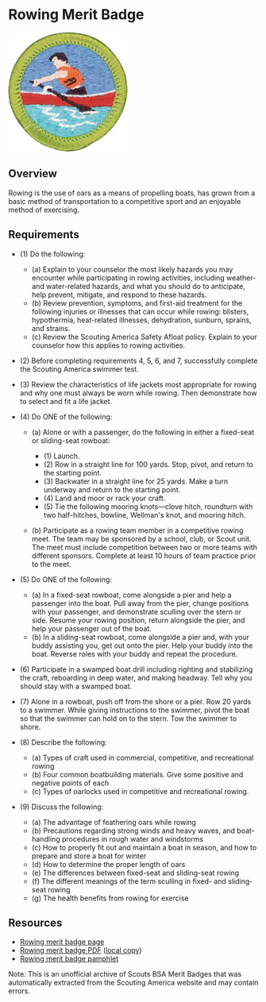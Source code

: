 

# Rowing Merit Badge

![Rowing Merit Badge](images/rowing-merit-badge.jpg)

## Overview



Rowing is the use of oars as a means of propelling boats, has grown from a basic method of transportation to a competitive sport and an enjoyable method of exercising.

## Requirements

* (1) Do the following:
    * (a) Explain to your counselor the most likely hazards you may encounter while participating in rowing activities, including weather- and water-related hazards, and what you should do to anticipate, help prevent, mitigate, and respond to these hazards.
    * (b) Review prevention, symptoms, and first-aid treatment for the following injuries or illnesses that can occur while rowing: blisters, hypothermia, heat-related illnesses, dehydration, sunburn, sprains, and strains.
    * (c) Review the Scouting America Safety Afloat policy. Explain to your counselor how this applies to rowing activities.


* (2) Before completing requirements 4, 5, 6, and 7, successfully complete the Scouting America swimmer test.
* (3) Review the characteristics of life jackets most appropriate for rowing and why one must always be worn while rowing. Then demonstrate how to select and fit a life jacket.
* (4) Do ONE of the following:
    * (a) Alone or with a passenger, do the following in either a fixed-seat or sliding-seat rowboat:
        * (1) Launch.
        * (2) Row in a straight line for 100 yards. Stop, pivot, and return to the starting point.
        * (3) Backwater in a straight line for 25 yards. Make a turn underway and return to the starting point.
        * (4) Land and moor or rack your craft.
        * (5) Tie the following mooring knots—clove hitch, roundturn with two half-hitches, bowline, Wellman's knot, and mooring hitch.


    * (b) Participate as a rowing team member in a competitive rowing meet. The team may be sponsored by a school, club, or Scout unit. The meet must include competition between two or more teams with different sponsors. Complete at least 10 hours of team practice prior to the meet.


* (5) Do ONE of the following:
    * (a) In a fixed-seat rowboat, come alongside a pier and help a passenger into the boat. Pull away from the pier, change positions with your passenger, and demonstrate sculling over the stern or side. Resume your rowing position, return alongside the pier, and help your passenger out of the boat.
    * (b) In a sliding-seat rowboat, come alongside a pier and, with your buddy assisting you, get out onto the pier. Help your buddy into the boat. Reverse roles with your buddy and repeat the procedure.


* (6) Participate in a swamped boat drill including righting and stabilizing the craft, reboarding in deep water, and making headway. Tell why you should stay with a swamped boat.
* (7) Alone in a rowboat, push off from the shore or a pier. Row 20 yards to a swimmer. While giving instructions to the swimmer, pivot the boat so that the swimmer can hold on to the stern. Tow the swimmer to shore.
* (8) Describe the following:
    * (a) Types of craft used in commercial, competitive, and recreational rowing
    * (b) Four common boatbuilding materials. Give some positive and negative points of each
    * (c) Types of oarlocks used in competitive and recreational rowing.


* (9) Discuss the following:
    * (a) The advantage of feathering oars while rowing
    * (b) Precautions regarding strong winds and heavy waves, and boat-handling procedures in rough water and windstorms
    * (c) How to properly fit out and maintain a boat in season, and how to prepare and store a boat for winter
    * (d) How to determine the proper length of oars
    * (e) The differences between fixed-seat and sliding-seat rowing
    * (f) The different meanings of the term sculling in fixed- and sliding-seat rowing
    * (g) The health benefits from rowing for exercise




## Resources

- [Rowing merit badge page](https://www.scouting.org/merit-badges/rowing/)
- [Rowing merit badge PDF](https://filestore.scouting.org/filestore/Merit_Badge_ReqandRes/Pamphlets/Rowing.pdf) ([local copy](files/rowing-merit-badge.pdf))
- [Rowing merit badge pamphlet](https://www.scoutshop.org/bsa-rowing-merit-badge-pamphlet-boy-scouts-of-america-660062.html)

Note: This is an unofficial archive of Scouts BSA Merit Badges that was automatically extracted from the Scouting America website and may contain errors.